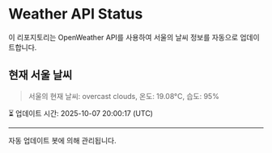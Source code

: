 
# Weather API Status

이 리포지토리는 OpenWeather API를 사용하여 서울의 날씨 정보를 자동으로 업데이트합니다.

## 현재 서울 날씨
> 서울의 현재 날씨: overcast clouds, 온도: 19.08°C, 습도: 95%

⏳ 업데이트 시간: 2025-10-07 20:00:17 (UTC)

---
자동 업데이트 봇에 의해 관리됩니다.
